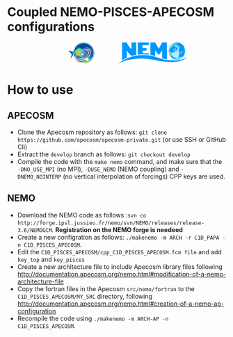 Coupled NEMO-PISCES-APECOSM configurations
=================================================

<div align="center">
  <img src="https://github.com/apecosm/apecosm-pisces-1d/blob/master/images/logo_apecosm_sanstexte_rvb_300dpi.png?token=AHYKVT3EE3WLFVG4BTLN3RS7OG3CS" height=50 hspace=50>
  <img src="https://github.com/apecosm/apecosm-pisces-1d/blob/master/images/NEMO_logo.png" height=50>
</div>

# How to use

## APECOSM

- Clone the Apecosm repository as follows: `git clone https://github.com/apecosm/apecosm-private.git` (or use SSH or GitHub Cli)
- Extract the `develop` branch as follows: `git checkout develop`
- Compile the code with the `make nemo` command, and make sure that the `-DNO_USE_MPI` (no MPI), `-DUSE_NEMO` (NEMO coupling) and `-DNEMO_NOINTERP` (no vertical interpolation of forcings) CPP keys are used.

## NEMO

- Download the NEMO code as follows :`svn co http://forge.ipsl.jussieu.fr/nemo/svn/NEMO/releases/release-3.6/NEMOGCM`. **Registration on the NEMO forge is needeed**
- Create a new configration as follows: `./makenemo -m ARCH -r C1D_PAPA -n C1D_PISCES_APECOSM`.
- Edit the `C1D_PISCES_APECOSM/cpp_C1D_PISCES_APECOSM.fcm file` and add `key_top` and `key_pisces`
- Create a new architecture file to include Apecosm library files following http://documentation.apecosm.org/nemo.html#modification-of-a-nemo-architecture-file
- Copy the fortran files in the Apecosm `src/nemo/fortran` to the `C1D_PISCES_APECOSM/MY_SRC` directory, following  http://documentation.apecosm.org/nemo.html#creation-of-a-nemo-ap-configuration
- Recompile the code using `./makenemo -m ARCH-AP -n C1D_PISCES_APECOSM`.
